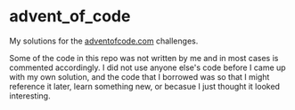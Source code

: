 # advent_of_code
My solutions for the [adventofcode.com](http://adventofcode.com) challenges.

Some of the code in this repo was not written by me and in most cases is commented accordingly. I did not use anyone else's code before I came up with my own solution, and the code that I borrowed was so that I might reference it later, learn something new, or becasue I just thought it looked interesting.
